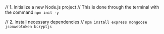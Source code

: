 // 1. Initialize a new Node.js project
// This is done through the terminal with the command `npm init -y`

// 2. Install necessary dependencies
// `npm install express mongoose jsonwebtoken bcryptjs`
